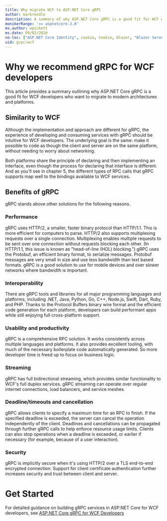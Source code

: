 ```yaml
---
title: Why migrate WCF to ASP.NET Core gRPC
author: markrendle
description: A summary of why ASP.NET Core gRPC is a good fit for WCF developers who want to migrate to modern architectures and platforms.
monikerRange: '>= aspnetcore-3.0'
ms.author: wpickett
ms.date: 09/02/2020
no-loc: ["ASP.NET Core Identity", cookie, Cookie, Blazor, "Blazor Server", "Blazor WebAssembly", "Identity", "Let's Encrypt", Razor, SignalR]
uid: grpc/wcf
---
```


# Why we recommend gRPC for WCF developers

This article provides a summary outlining why ASP.NET Core gRPC is a good fit for WCF developers who want to migrate to modern architectures and platforms.

## Similarity to WCF

Although the implementation and approach are different for gRPC, the experience of developing and consuming services with gRPC should be intuitive for WCF developers. The underlying goal is the same: make it possible to code as though the client and server are on the same platform, without needing to worry about networking.

Both platforms share the principle of declaring and then implementing an interface, even though the process for declaring that interface is different. And as you'll see in chapter 5, the different types of RPC calls that gRPC supports map well to the bindings available to WCF services.

## Benefits of gRPC

gRPC stands above other solutions for the following reasons.

### Performance

gRPC uses HTTP/2, a smaller, faster binary protocol than HTTP/1.1. This is more efficient for computers to parse. HTTP/2 also supports multiplexing requests over a single connection. Multiplexing enables multiple requests to be sent over one connection without requests blocking each other. (In HTTP/1.1, this issue is known as "head-of-line (HOL) blocking.") gRPC uses the Protobuf, an efficient binary format, to serialize messages. Protobuf messages are very small in size and use less bandwidth than text based formats. gRPC is a good solution to use for mobile devices and over slower networks where bandwidth is important.

### Interoperability

There are gRPC tools and libraries for all major programming languages and platforms, including .NET, Java, Python, Go, C++, Node.js, Swift, Dart, Ruby, and PHP. Thanks to the Protocol Buffers binary wire format and the efficient code generation for each platform, developers can build performant apps while still enjoying full cross-platform support.

### Usability and productivity

gRPC is a comprehensive RPC solution. It works consistently across multiple languages and platforms. It also provides excellent tooling, with much of the necessary boilerplate code automatically generated. So more developer time is freed up to focus on business logic.

### Streaming

gRPC has full bidirectional streaming, which provides similar functionality to WCF's full duplex services. gRPC streaming can operate over regular internet connections, load balancers, and service meshes.

### Deadline/timeouts and cancellation

gRPC allows clients to specify a maximum time for an RPC to finish. If the specified deadline is exceeded, the server can cancel the operation independently of the client. Deadlines and cancellations can be propagated through further gRPC calls to help enforce resource usage limits. Clients can also stop operations when a deadline is exceeded, or earlier if necessary (for example, because of a user interaction).

### Security

gRPC is implicitly secure when it's using HTTP/2 over a TLS end-to-end encrypted connection. Support for client certificate authentication further increases security and trust between client and server.

# Get Started

For detailed guidance on building gRPC services in ASP.NET Core for WCF developers, see [ASP.NET Core gRPC for WCF Developers](https://docs.microsoft.com/dotnet/architecture/grpc-for-wcf-developers/)

